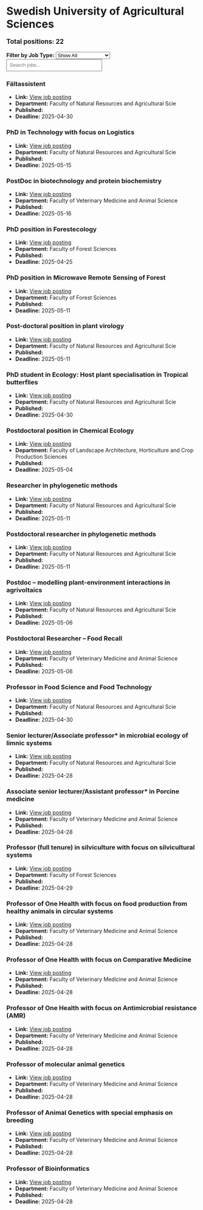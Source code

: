 # Swedish University of Agricultural Sciences
<p style="font-size: 1.2em; font-weight: bold;">Total positions: 22</p>


<div id="filters" style="margin: 1em 0;">
  <label for="filterType"><strong>Filter by Job Type:</strong></label>
  <select id="filterType" style="margin-right: 1em;">
    <option value="">Show All</option>
    <option value="PhD">PhD</option>
    <option value="Postdoc/Researcher">Postdoc/Researcher</option>
    <option value="Lecturer/Professor">Lecturer/Professor</option>
    <option value="Research Engineer">Research Engineer</option>    
    <option value="Other">Other</option>
  </select>
  <input type="text" id="jobFilter" placeholder="Search jobs..." style="padding: 0.5em; width: 50%;">
</div>

<div id="jobList">
<div class="job" data-type="None" style="margin-bottom: 1.5em;">

</div>

<div class="job" data-type="Other" style="margin-bottom: 1.5em;">
<h3>Fältassistent</h3>

- **Link:** [View job posting](https://web103.reachmee.com/ext/I017/1114/job?site=7&lang=UK&validator=87e4b706891e51f731ed44be28da8352&ref=https%3A%2F%2Fwww.overleaf.com%2F&job_id=12790)
- **Department:** Faculty of Natural Resources and Agricultural Scie
- **Published:** 
- **Deadline:** 2025-04-30

</div>

<div class="job" data-type="PhD" style="margin-bottom: 1.5em;">
<h3>PhD in Technology with focus on Logistics</h3>

- **Link:** [View job posting](https://web103.reachmee.com/ext/I017/1114/job?site=7&lang=UK&validator=87e4b706891e51f731ed44be28da8352&ref=https%3A%2F%2Fwww.overleaf.com%2F&job_id=12766)
- **Department:** Faculty of Natural Resources and Agricultural Scie
- **Published:** 
- **Deadline:** 2025-05-15

</div>

<div class="job" data-type="Postdoc/Researcher" style="margin-bottom: 1.5em;">
<h3>PostDoc in biotechnology and protein biochemistry</h3>

- **Link:** [View job posting](https://web103.reachmee.com/ext/I017/1114/job?site=7&lang=UK&validator=87e4b706891e51f731ed44be28da8352&ref=https%3A%2F%2Fwww.overleaf.com%2F&job_id=12693)
- **Department:** Faculty of Veterinary Medicine and Animal Science
- **Published:** 
- **Deadline:** 2025-05-16

</div>

<div class="job" data-type="PhD" style="margin-bottom: 1.5em;">
<h3>PhD position in Forestecology</h3>

- **Link:** [View job posting](https://web103.reachmee.com/ext/I017/1114/job?site=7&lang=UK&validator=87e4b706891e51f731ed44be28da8352&ref=https%3A%2F%2Fwww.overleaf.com%2F&job_id=12626)
- **Department:** Faculty of Forest Sciences
- **Published:** 
- **Deadline:** 2025-04-25

</div>

<div class="job" data-type="PhD" style="margin-bottom: 1.5em;">
<h3>PhD position in Microwave Remote Sensing of Forest</h3>

- **Link:** [View job posting](https://web103.reachmee.com/ext/I017/1114/job?site=7&lang=UK&validator=87e4b706891e51f731ed44be28da8352&ref=https%3A%2F%2Fwww.overleaf.com%2F&job_id=12691)
- **Department:** Faculty of Forest Sciences
- **Published:** 
- **Deadline:** 2025-05-11

</div>

<div class="job" data-type="PhD" style="margin-bottom: 1.5em;">
<h3>Post-doctoral position in plant virology</h3>

- **Link:** [View job posting](https://web103.reachmee.com/ext/I017/1114/job?site=7&lang=UK&validator=87e4b706891e51f731ed44be28da8352&ref=https%3A%2F%2Fwww.overleaf.com%2F&job_id=12652)
- **Department:** Faculty of Natural Resources and Agricultural Scie
- **Published:** 
- **Deadline:** 2025-05-11

</div>

<div class="job" data-type="PhD" style="margin-bottom: 1.5em;">
<h3>PhD student in Ecology: Host plant specialisation in Tropical butterflies</h3>

- **Link:** [View job posting](https://web103.reachmee.com/ext/I017/1114/job?site=7&lang=UK&validator=87e4b706891e51f731ed44be28da8352&ref=https%3A%2F%2Fwww.overleaf.com%2F&job_id=12583)
- **Department:** Faculty of Natural Resources and Agricultural Scie
- **Published:** 
- **Deadline:** 2025-04-30

</div>

<div class="job" data-type="Postdoc/Researcher" style="margin-bottom: 1.5em;">
<h3>Postdoctoral position in Chemical Ecology</h3>

- **Link:** [View job posting](https://web103.reachmee.com/ext/I017/1114/job?site=7&lang=UK&validator=87e4b706891e51f731ed44be28da8352&ref=https%3A%2F%2Fwww.overleaf.com%2F&job_id=12598)
- **Department:** Faculty of Landscape Architecture, Horticulture and Crop Production Sciences
- **Published:** 
- **Deadline:** 2025-05-04

</div>

<div class="job" data-type="Postdoc/Researcher" style="margin-bottom: 1.5em;">
<h3>Researcher in phylogenetic methods</h3>

- **Link:** [View job posting](https://web103.reachmee.com/ext/I017/1114/job?site=7&lang=UK&validator=87e4b706891e51f731ed44be28da8352&ref=https%3A%2F%2Fwww.overleaf.com%2F&job_id=12616)
- **Department:** Faculty of Natural Resources and Agricultural Scie
- **Published:** 
- **Deadline:** 2025-05-11

</div>

<div class="job" data-type="Postdoc/Researcher" style="margin-bottom: 1.5em;">
<h3>Postdoctoral researcher in phylogenetic methods</h3>

- **Link:** [View job posting](https://web103.reachmee.com/ext/I017/1114/job?site=7&lang=UK&validator=87e4b706891e51f731ed44be28da8352&ref=https%3A%2F%2Fwww.overleaf.com%2F&job_id=12612)
- **Department:** Faculty of Natural Resources and Agricultural Scie
- **Published:** 
- **Deadline:** 2025-05-11

</div>

<div class="job" data-type="Postdoc/Researcher" style="margin-bottom: 1.5em;">
<h3>Postdoc – modelling plant-environment interactions in agrivoltaics</h3>

- **Link:** [View job posting](https://web103.reachmee.com/ext/I017/1114/job?site=7&lang=UK&validator=87e4b706891e51f731ed44be28da8352&ref=https%3A%2F%2Fwww.overleaf.com%2F&job_id=12581)
- **Department:** Faculty of Natural Resources and Agricultural Scie
- **Published:** 
- **Deadline:** 2025-05-06

</div>

<div class="job" data-type="Postdoc/Researcher" style="margin-bottom: 1.5em;">
<h3>Postdoctoral Researcher – Food Recall</h3>

- **Link:** [View job posting](https://web103.reachmee.com/ext/I017/1114/job?site=7&lang=UK&validator=87e4b706891e51f731ed44be28da8352&ref=https%3A%2F%2Fwww.overleaf.com%2F&job_id=12574)
- **Department:** Faculty of Veterinary Medicine and Animal Science
- **Published:** 
- **Deadline:** 2025-05-06

</div>

<div class="job" data-type="Lecturer/Professor" style="margin-bottom: 1.5em;">
<h3>Professor in Food Science and Food Technology</h3>

- **Link:** [View job posting](https://web103.reachmee.com/ext/I017/1114/job?site=7&lang=UK&validator=87e4b706891e51f731ed44be28da8352&ref=https%3A%2F%2Fwww.overleaf.com%2F&job_id=12515)
- **Department:** Faculty of Natural Resources and Agricultural Scie
- **Published:** 
- **Deadline:** 2025-04-30

</div>

<div class="job" data-type="Lecturer/Professor" style="margin-bottom: 1.5em;">
<h3>Senior lecturer/Associate professor* in microbial ecology of limnic systems</h3>

- **Link:** [View job posting](https://web103.reachmee.com/ext/I017/1114/job?site=7&lang=UK&validator=87e4b706891e51f731ed44be28da8352&ref=https%3A%2F%2Fwww.overleaf.com%2F&job_id=12507)
- **Department:** Faculty of Natural Resources and Agricultural Scie
- **Published:** 
- **Deadline:** 2025-04-28

</div>

<div class="job" data-type="Lecturer/Professor" style="margin-bottom: 1.5em;">
<h3>Associate senior lecturer/Assistant professor* in Porcine medicine</h3>

- **Link:** [View job posting](https://web103.reachmee.com/ext/I017/1114/job?site=7&lang=UK&validator=87e4b706891e51f731ed44be28da8352&ref=https%3A%2F%2Fwww.overleaf.com%2F&job_id=12290)
- **Department:** Faculty of Veterinary Medicine and Animal Science
- **Published:** 
- **Deadline:** 2025-04-28

</div>

<div class="job" data-type="Lecturer/Professor" style="margin-bottom: 1.5em;">
<h3>Professor (full tenure) in silviculture with focus on silvicultural systems</h3>

- **Link:** [View job posting](https://web103.reachmee.com/ext/I017/1114/job?site=7&lang=UK&validator=87e4b706891e51f731ed44be28da8352&ref=https%3A%2F%2Fwww.overleaf.com%2F&job_id=12044)
- **Department:** Faculty of Forest Sciences
- **Published:** 
- **Deadline:** 2025-04-29

</div>

<div class="job" data-type="Lecturer/Professor" style="margin-bottom: 1.5em;">
<h3>Professor of One Health with focus on food production from healthy animals in circular systems</h3>

- **Link:** [View job posting](https://web103.reachmee.com/ext/I017/1114/job?site=7&lang=UK&validator=87e4b706891e51f731ed44be28da8352&ref=https%3A%2F%2Fwww.overleaf.com%2F&job_id=12042)
- **Department:** Faculty of Veterinary Medicine and Animal Science
- **Published:** 
- **Deadline:** 2025-04-28

</div>

<div class="job" data-type="Lecturer/Professor" style="margin-bottom: 1.5em;">
<h3>Professor of One Health with focus on Comparative Medicine</h3>

- **Link:** [View job posting](https://web103.reachmee.com/ext/I017/1114/job?site=7&lang=UK&validator=87e4b706891e51f731ed44be28da8352&ref=https%3A%2F%2Fwww.overleaf.com%2F&job_id=12046)
- **Department:** Faculty of Veterinary Medicine and Animal Science
- **Published:** 
- **Deadline:** 2025-04-28

</div>

<div class="job" data-type="Lecturer/Professor" style="margin-bottom: 1.5em;">
<h3>Professor of One Health with focus on Antimicrobial resistance (AMR)</h3>

- **Link:** [View job posting](https://web103.reachmee.com/ext/I017/1114/job?site=7&lang=UK&validator=87e4b706891e51f731ed44be28da8352&ref=https%3A%2F%2Fwww.overleaf.com%2F&job_id=12052)
- **Department:** Faculty of Veterinary Medicine and Animal Science
- **Published:** 
- **Deadline:** 2025-04-28

</div>

<div class="job" data-type="Lecturer/Professor" style="margin-bottom: 1.5em;">
<h3>Professor of molecular animal genetics</h3>

- **Link:** [View job posting](https://web103.reachmee.com/ext/I017/1114/job?site=7&lang=UK&validator=87e4b706891e51f731ed44be28da8352&ref=https%3A%2F%2Fwww.overleaf.com%2F&job_id=11924)
- **Department:** Faculty of Veterinary Medicine and Animal Science
- **Published:** 
- **Deadline:** 2025-04-28

</div>

<div class="job" data-type="Lecturer/Professor" style="margin-bottom: 1.5em;">
<h3>Professor of Animal Genetics with special emphasis on breeding</h3>

- **Link:** [View job posting](https://web103.reachmee.com/ext/I017/1114/job?site=7&lang=UK&validator=87e4b706891e51f731ed44be28da8352&ref=https%3A%2F%2Fwww.overleaf.com%2F&job_id=11919)
- **Department:** Faculty of Veterinary Medicine and Animal Science
- **Published:** 
- **Deadline:** 2025-04-28

</div>

<div class="job" data-type="Lecturer/Professor" style="margin-bottom: 1.5em;">
<h3>Professor of Bioinformatics</h3>

- **Link:** [View job posting](https://web103.reachmee.com/ext/I017/1114/job?site=7&lang=UK&validator=87e4b706891e51f731ed44be28da8352&ref=https%3A%2F%2Fwww.overleaf.com%2F&job_id=11930)
- **Department:** Faculty of Veterinary Medicine and Animal Science
- **Published:** 
- **Deadline:** 2025-04-28
</div></div>

<script>
document.addEventListener("DOMContentLoaded", function () {
  const typeSelect = document.getElementById('filterType');
  const textInput = document.getElementById('jobFilter');
  const jobBlocks = document.querySelectorAll('.job');

  function updateDisplay() {
    const selected = typeSelect.value.toLowerCase();
    const query = textInput.value.toLowerCase();

    jobBlocks.forEach(job => {
      const jobType = (job.dataset.type || "").toLowerCase();
      const matchesType = !selected || jobType === selected;
      const matchesQuery = job.textContent.toLowerCase().includes(query);
      job.style.display = (matchesType && matchesQuery) ? '' : 'none';
    });
  }

  typeSelect.addEventListener('change', updateDisplay);
  textInput.addEventListener('input', updateDisplay);
});
</script>
